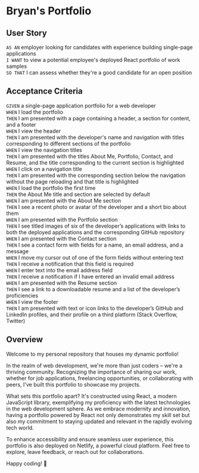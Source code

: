 # Bryan's Portfolio 

## User Story
`AS AN` employer looking for candidates with experience building single-page applications<br>
`I WANT` to view a potential employee's deployed React portfolio of work samples<br>
`SO THAT` I can assess whether they're a good candidate for an open position<br>

## Acceptance Criteria
`GIVEN` a single-page application portfolio for a web developer<br>
`WHEN` I load the portfolio<br>
`THEN` I am presented with a page containing a header, a section for content, and a footer<br>
`WHEN` I view the header<br>
`THEN` I am presented with the developer's name and navigation with titles corresponding to different sections of the portfolio<br>
`WHEN` I view the navigation titles<br>
`THEN` I am presented with the titles About Me, Portfolio, Contact, and Resume, and the title corresponding to the current section is highlighted<br>
`WHEN` I click on a navigation title<br>
`THEN` I am presented with the corresponding section below the navigation without the page reloading and that title is highlighted<br>
`WHEN` I load the portfolio the first time<br>
`THEN` the About Me title and section are selected by default<br>
`WHEN` I am presented with the About Me section<br>
`THEN` I see a recent photo or avatar of the developer and a short bio about them<br>
`WHEN` I am presented with the Portfolio section<br>
`THEN` I see titled images of six of the developer’s applications with links to both the deployed applications and the corresponding GitHub repository<br>
`WHEN` I am presented with the Contact section<br>
`THEN` I see a contact form with fields for a name, an email address, and a message<br>
`WHEN` I move my cursor out of one of the form fields without entering text<br>
`THEN` I receive a notification that this field is required<br>
`WHEN` I enter text into the email address field<br>
`THEN` I receive a notification if I have entered an invalid email address<br>
`WHEN` I am presented with the Resume section<br>
`THEN` I see a link to a downloadable resume and a list of the developer’s proficiencies<br>
`WHEN` I view the footer<br>
`THEN` I am presented with text or icon links to the developer’s GitHub and LinkedIn profiles, and their profile on a third platform (Stack Overflow, Twitter)<br>

## Overview 
Welcome to my personal repository that houses my dynamic portfolio!

In the realm of web development, we're more than just coders – we're a thriving community. Recognizing the importance of sharing our work, whether for job applications, freelancing opportunities, or collaborating with peers, I've built this portfolio to showcase my projects.

What sets this portfolio apart? It's constructed using React, a modern JavaScript library, exemplifying my proficiency with the latest technologies in the web development sphere. As we embrace modernity and innovation, having a portfolio powered by React not only demonstrates my skill set but also my commitment to staying updated and relevant in the rapidly evolving tech world.

To enhance accessibility and ensure seamless user experience, this portfolio is also deployed on Netlify, a powerful cloud platform. Feel free to explore, leave feedback, or reach out for collaborations.

Happy coding! 🚀